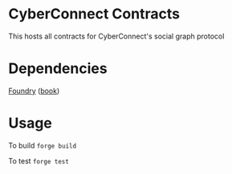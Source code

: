 # CyberConnect Contracts

This hosts all contracts for CyberConnect's social graph protocol

# Dependencies

[Foundry](https://github.com/foundry-rs/foundry) ([book](https://book.getfoundry.sh/))


# Usage

To build
`forge build`

To test
`forge test`